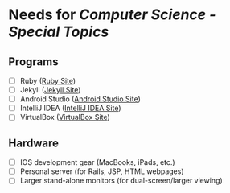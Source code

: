 # Needs for _Computer Science - Special Topics_
## Programs
- [ ] Ruby ([Ruby Site](https://www.ruby-lang.org/en/))
- [ ] Jekyll ([Jekyll Site](https://jekyllrb.com/))
- [ ] Android Studio ([Android Studio Site](https://developer.android.com/studio/index.html))
- [ ] IntelliJ IDEA ([IntelliJ IDEA Site](https://www.jetbrains.com/idea/))
- [ ] VirtualBox ([VirtualBox Site](https://www.virtualbox.org/wiki/Downloads))

## Hardware
- [ ] IOS development gear (MacBooks, iPads, etc.)
- [ ] Personal server (for Rails, JSP, HTML webpages)
- [ ] Larger stand-alone monitors (for dual-screen/larger viewing)
